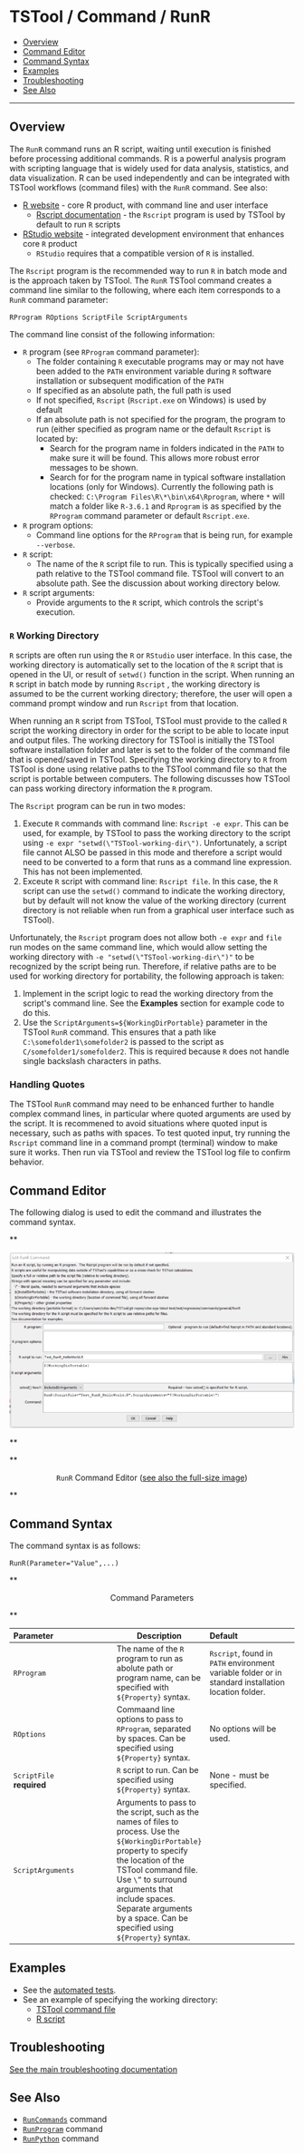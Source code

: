# TSTool / Command / RunR #

* [Overview](#overview)
* [Command Editor](#command-editor)
* [Command Syntax](#command-syntax)
* [Examples](#examples)
* [Troubleshooting](#troubleshooting)
* [See Also](#see-also)

-------------------------

## Overview ##

The `RunR` command runs an R script, waiting until execution is finished before processing additional commands.
R is a powerful analysis program with scripting language that is widely used for data analysis, statistics,
and data visualization.
R can be used independently and can be integrated with TSTool workflows (command files) with the `RunR` command.
See also:

* [R website](https://www.r-project.org/) - core R product, with command line and user interface
	+ [Rscript documentation](https://www.rdocumentation.org/packages/utils/versions/3.6.1/topics/Rscript) - the
	`Rscript` program is used by TSTool by default to run `R` scripts
* [RStudio website](https://rstudio.com) - integrated development environment that enhances core `R` product
	+ `RStudio` requires that a compatible version of `R` is installed.

The `Rscript` program is the recommended way to run `R` in batch mode and is the approach taken by TSTool.
The `RunR` TSTool command creates a command line similar to the following,
where each item corresponds to a `RunR` command parameter:

```
RProgram ROptions ScriptFile ScriptArguments
```

The command line consist of the following information:

* `R` program (see `RProgram` command parameter):
	+ The folder containing `R` executable programs may or may not have been added to the `PATH`
	environment variable during `R` software installation or subsequent modification of the `PATH`
	+ If specified as an absolute path, the full path is used
	+ If not specified, `Rscript` (`Rscript.exe` on Windows) is used by default 
	+ If an absolute path is not specified for the program, the program to run (either specified as
	program name or the default `Rscript` is located by:
		- Search for the program name in folders indicated in the `PATH` to make sure it will be found.
		This allows more robust error messages to be shown.
		- Search for for the program name in typical software installation locations (only for Windows).
		Currently the following path is checked:  `C:\Program Files\R\*\bin\x64\Rprogram`,
		where `*` will match a folder like `R-3.6.1` and `Rprogram` is as specified
		by the `RProgram` command parameter or default `Rscript.exe`.
* `R` program options:
	+ Command line options for the `RProgram` that is being run, for example `--verbose`.
* `R` script:
	+ The name of the `R` script file to run.  This is typically specified using a path relative
	to the TSTool command file.  TSTool will convert to an absolute path.
	See the discussion about working directory below.
* `R` script arguments:
	+ Provide arguments to the `R` script, which controls the script's execution.

### `R` Working Directory ###

`R` scripts are often run using the `R` or `RStudio` user interface.
In this case, the working directory is automatically set to the location of the `R` script
that is opened in the UI, or result of `setwd()` function in the script.
When running an `R` script in batch mode by running `Rscript` ,
the working directory is assumed to be the current
working directory; therefore, the user will open a command prompt window and run
`Rscript` from that location.

When running an `R` script from TSTool, TSTool must provide to the called `R` script
the working directory in order for the script to be able to locate input and output files.
The working directory for TSTool is initially the TSTool software installation folder and
later is set to the folder of the command file that is opened/saved in TSTool.
Specifying the working directory to `R` from TSTool is done using relative paths
to the TSTool command file so that the script is portable between computers.
The following discusses how TSTool can pass working directory information the `R` program.

The `Rscript` program can be run in two modes:

1. Execute `R` commands with command line:  `Rscript -e expr`.  This can be used, for example,
by TSTool to pass the working directory to the script using `-e expr "setwd(\"TSTool-working-dir\")`.
Unfortunately, a script file cannot ALSO be passed in this mode and therefore
a script would need to be converted to a form that runs as a command line expression.
This has not been implemented.
2. Exceute `R` script with command line:  `Rscript file`.
In this case, the `R` script can use the `setwd()` command to indicate the working directory,
but by default will not know the value of the working directory (current directory is not
reliable when run from a graphical user interface such as TSTool).

Unfortunately, the `Rscript` program does not allow both `-e expr` and `file` run modes on the
same command line, which would allow setting the working directory with `-e "setwd(\"TSTool-working-dir\")"` to be
recognized by the script being run.  Therefore, if relative paths are to be used for working directory for
portability, the following approach is taken:

1. Implement in the script logic to read the working directory from the script's command line.
See the **Examples** section for example code to do this.
2. Use the `ScriptArguments=${WorkingDirPortable}` parameter in the TSTool `RunR` command.
This ensures that a path like `C:\somefolder1\somefolder2` is passed to the script as `C/somefolder1/somefolder2`.
This is required because `R` does not handle single backslash characters in paths.

### Handling Quotes ###

The TSTool `RunR` command may need to be enhanced further to handle complex command lines,
in particular where quoted arguments are used by the script.
It is recommened to avoid situations where quoted input is necessary,
such as paths with spaces.
To test quoted input, try running the `Rscript` command line in a command prompt (terminal)
window to make sure it works.  Then run via TSTool and review the TSTool log file to confirm behavior.

## Command Editor ##

The following dialog is used to edit the command and illustrates the command syntax.

**<p style="text-align: center;">
![RunR command editor](RunR.png)
</p>**

**<p style="text-align: center;">
`RunR` Command Editor (<a href="../RunR.png">see also the full-size image</a>)
</p>**

## Command Syntax ##

The command syntax is as follows:

```text
RunR(Parameter="Value",...)
```
**<p style="text-align: center;">
Command Parameters
</p>**

| **Parameter**&nbsp;&nbsp;&nbsp;&nbsp;&nbsp;&nbsp;&nbsp;&nbsp;&nbsp;&nbsp;&nbsp;&nbsp;&nbsp;&nbsp;&nbsp;&nbsp;&nbsp;&nbsp;&nbsp;&nbsp;&nbsp;&nbsp;&nbsp;&nbsp;&nbsp;&nbsp; | **Description** | **Default**&nbsp;&nbsp;&nbsp;&nbsp;&nbsp;&nbsp;&nbsp;&nbsp;&nbsp;&nbsp;&nbsp;&nbsp;&nbsp;&nbsp;&nbsp;&nbsp;&nbsp;&nbsp;&nbsp;&nbsp;&nbsp;&nbsp;&nbsp;&nbsp;&nbsp; |
| --------------|-----------------|----------------- |
|`RProgram`<br>|The name of the `R` program to run as abolute path or program name, can be specified with `${Property}` syntax.|`Rscript`, found in `PATH` environment variable folder or in standard installation location folder. |
|`ROptions`|Commaand line options to pass to `RProgram`, separated by spaces.  Can be specified using `${Property}` syntax.|No options will be used.|
|`ScriptFile`<br>**required**|`R` script to run.  Can be specified using `${Property}` syntax.|None - must be specified.|
|`ScriptArguments`|Arguments to pass to the script, such as the names of files to process.  Use the `${WorkingDirPortable}` property to specify the location of the TSTool command file.  Use `\”` to surround arguments that include spaces.  Separate arguments by a space.  Can be specified using `${Property}` syntax.||

## Examples ##

* See the [automated tests](https://github.com/OpenCDSS/cdss-app-tstool-test/tree/master/test/regression/commands/general/RunR).
* See an example of specifying the working directory:
	+ [TSTool command file](https://github.com/OpenCDSS/cdss-app-tstool-test/blob/master/test/regression/commands/general/RunR/Test_RunR_HelloWorld.TSTool)
	+ [R script](https://github.com/OpenCDSS/cdss-app-tstool-test/blob/master/test/regression/commands/general/RunR/Test_RunR_HelloWorld.R)

## Troubleshooting ##

[See the main troubleshooting documentation](../../troubleshooting/troubleshooting.md)

## See Also ##

* [`RunCommands`](../RunCommands/RunCommands.md) command
* [`RunProgram`](../RunProgram/RunProgram.md) command
* [`RunPython`](../RunPython/RunPython.md) command
